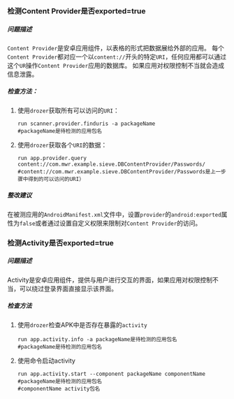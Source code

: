 ### 检测Content Provider是否exported=true
##### 问题描述
`Content Provider`是安卓应用组件，以表格的形式把数据展给外部的应用。
每个`Content Provider`都对应一个以`content://`开头的特定`URI`，任何应用都可以通过这个`UR`操作`Content Provider`应用的数据库。
如果应用对权限控制不当就会造成信息泄露。
##### 检查方法：
1. 使用`drozer`获取所有可以访问的`URI`： 
    ```shell
    run scanner.provider.finduris -a packageName
    #packageName是待检测的应用包名
    ```
2. 使用`drozer`获取各个`URI`的数据：
    ```shell
    run app.provider.query content://com.mwr.example.sieve.DBContentProvider/Passwords/
    #content://com.mwr.example.sieve.DBContentProvider/Passwords是上一步骤中得到的可以访问的URI）
    ```
##### 整改建议
在被测应用的`AndroidManifest.xml`文件中，设置`provider`的`android:exported`属性为`false`或者通过设置自定义权限来限制对`Content Provider`的访问。
### 检测Activity是否exported=true
##### 问题描述
Activity是安卓应用组件，提供与用户进行交互的界面，如果应用对权限控制不当，可以绕过登录界面直接显示该界面。
##### 检查方法
1. 使用`drozer`检查APK中是否存在暴露的`activity`
    ```shell
    run app.activity.info -a packageName是待检测的应用包名
    #packageName是待检测的应用包名
    ```
2. 使用命令启动activity
    ```shell
    run app.activity.start --component packageName componentName
    #packageName是待检测的应用包名
    #componentName activity包名
    ```
